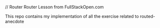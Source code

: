 // Router Router Lesson from FullStackOpen.com

This repo contains my implementation of all the exercise related to routed-anecdote
